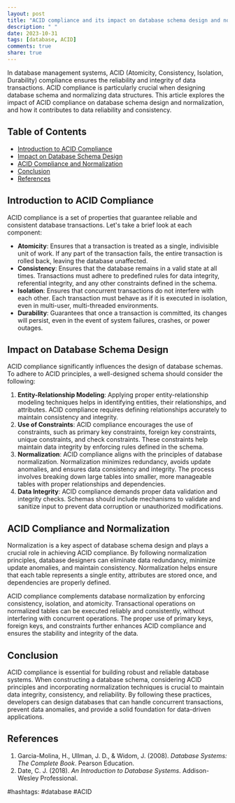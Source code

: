 ```yaml
---
layout: post
title: "ACID compliance and its impact on database schema design and normalization"
description: " "
date: 2023-10-31
tags: [database, ACID]
comments: true
share: true
---
```


In database management systems, ACID (Atomicity, Consistency, Isolation, Durability) compliance ensures the reliability and integrity of data transactions. ACID compliance is particularly crucial when designing database schema and normalizing data structures. This article explores the impact of ACID compliance on database schema design and normalization, and how it contributes to data reliability and consistency.

## Table of Contents
- [Introduction to ACID Compliance](#introduction-to-acid-compliance)
- [Impact on Database Schema Design](#impact-on-database-schema-design)
- [ACID Compliance and Normalization](#acid-compliance-and-normalization)
- [Conclusion](#conclusion)
- [References](#references)

## Introduction to ACID Compliance

ACID compliance is a set of properties that guarantee reliable and consistent database transactions. Let's take a brief look at each component:

- **Atomicity**: Ensures that a transaction is treated as a single, indivisible unit of work. If any part of the transaction fails, the entire transaction is rolled back, leaving the database unaffected.
- **Consistency**: Ensures that the database remains in a valid state at all times. Transactions must adhere to predefined rules for data integrity, referential integrity, and any other constraints defined in the schema.
- **Isolation**: Ensures that concurrent transactions do not interfere with each other. Each transaction must behave as if it is executed in isolation, even in multi-user, multi-threaded environments.
- **Durability**: Guarantees that once a transaction is committed, its changes will persist, even in the event of system failures, crashes, or power outages.

## Impact on Database Schema Design

ACID compliance significantly influences the design of database schemas. To adhere to ACID principles, a well-designed schema should consider the following:

1. **Entity-Relationship Modeling**: Applying proper entity-relationship modeling techniques helps in identifying entities, their relationships, and attributes. ACID compliance requires defining relationships accurately to maintain consistency and integrity.
2. **Use of Constraints**: ACID compliance encourages the use of constraints, such as primary key constraints, foreign key constraints, unique constraints, and check constraints. These constraints help maintain data integrity by enforcing rules defined in the schema.
3. **Normalization**: ACID compliance aligns with the principles of database normalization. Normalization minimizes redundancy, avoids update anomalies, and ensures data consistency and integrity. The process involves breaking down large tables into smaller, more manageable tables with proper relationships and dependencies.
4. **Data Integrity**: ACID compliance demands proper data validation and integrity checks. Schemas should include mechanisms to validate and sanitize input to prevent data corruption or unauthorized modifications.

## ACID Compliance and Normalization

Normalization is a key aspect of database schema design and plays a crucial role in achieving ACID compliance. By following normalization principles, database designers can eliminate data redundancy, minimize update anomalies, and maintain consistency. Normalization helps ensure that each table represents a single entity, attributes are stored once, and dependencies are properly defined.

ACID compliance complements database normalization by enforcing consistency, isolation, and atomicity. Transactional operations on normalized tables can be executed reliably and consistently, without interfering with concurrent operations. The proper use of primary keys, foreign keys, and constraints further enhances ACID compliance and ensures the stability and integrity of the data.

## Conclusion

ACID compliance is essential for building robust and reliable database systems. When constructing a database schema, considering ACID principles and incorporating normalization techniques is crucial to maintain data integrity, consistency, and reliability. By following these practices, developers can design databases that can handle concurrent transactions, prevent data anomalies, and provide a solid foundation for data-driven applications.

## References

1. Garcia-Molina, H., Ullman, J. D., & Widom, J. (2008). *Database Systems: The Complete Book*. Pearson Education.
2. Date, C. J. (2018). *An Introduction to Database Systems*. Addison-Wesley Professional. 

#hashtags: #database #ACID